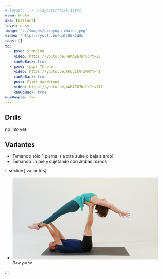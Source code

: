 ```yaml
---
# layout: ../../layouts/Trick.astro
name: Whale
aka: [ballena]
level: easy
image: '../images/acroyoga-whale.jpeg'
video: 'https://youtu.be/qa5iG6k3W0s'
tags: []
to:
  - pose: Standing
    video: https://youtu.be/4WMAZ67brUc?t=25
    canGoBack: true
  - pose: (pop) Throne
    video: https://youtu.be/FKocikVTzHM?t=41
    canGoBack: true
  - pose: Floor Handstand
    video: https://youtu.be/4WMAZ67brUc?t=117
    canGoBack: true
numPeople: two
---
```


## Drills

no info yet.

## Variantes

- Tomando sólo 1 pierna, (la otra sube o baja a arco)
- Tomando un pie y sujetando con ambas manos

:::section{.variantes}

- ![Untitled 1](../images/acroyoga-whale.jpeg)
  _Bow pose_

:::
